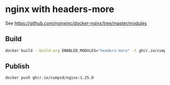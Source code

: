 # nginx with headers-more

See https://github.com/nginxinc/docker-nginx/tree/master/modules

## Build

```bash
docker build --build-arg ENABLED_MODULES="headers-more" -t ghcr.io/cumpsd/nginx:1.25.0 .
```

## Publish

```bash
docker push ghcr.io/cumpsd/nginx:1.25.0
```
